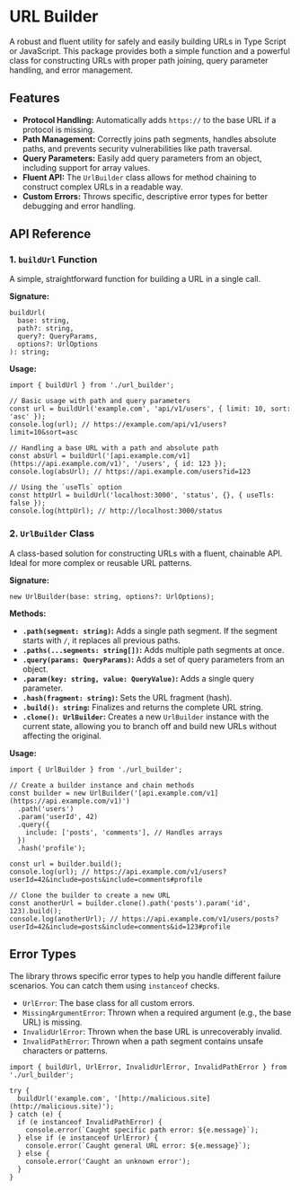 # URL Builder

A robust and fluent utility for safely and easily building URLs in Type Script or JavaScript. This package provides both a simple function and a powerful class for constructing URLs with proper path joining, query parameter handling, and error management.

## Features

- **Protocol Handling:** Automatically adds `https://` to the base URL if a protocol is missing.
- **Path Management:** Correctly joins path segments, handles absolute paths, and prevents security vulnerabilities like path traversal.
- **Query Parameters:** Easily add query parameters from an object, including support for array values.
- **Fluent API:** The `UrlBuilder` class allows for method chaining to construct complex URLs in a readable way.
- **Custom Errors:** Throws specific, descriptive error types for better debugging and error handling.

## API Reference

### 1. `buildUrl` Function

A simple, straightforward function for building a URL in a single call.

**Signature:**

```tsx
buildUrl(
  base: string,
  path?: string,
  query?: QueryParams,
  options?: UrlOptions
): string;
```

**Usage:**

```tsx
import { buildUrl } from './url_builder';

// Basic usage with path and query parameters
const url = buildUrl('example.com', 'api/v1/users', { limit: 10, sort: 'asc' });
console.log(url); // https://example.com/api/v1/users?limit=10&sort=asc

// Handling a base URL with a path and absolute path
const absUrl = buildUrl('[api.example.com/v1](https://api.example.com/v1)', '/users', { id: 123 });
console.log(absUrl); // https://api.example.com/users?id=123

// Using the `useTls` option
const httpUrl = buildUrl('localhost:3000', 'status', {}, { useTls: false });
console.log(httpUrl); // http://localhost:3000/status
```

### 2. `UrlBuilder` Class

A class-based solution for constructing URLs with a fluent, chainable API. Ideal for more complex or reusable URL patterns.

**Signature:**

```tsx
new UrlBuilder(base: string, options?: UrlOptions);
```

**Methods:**

- **`.path(segment: string)`:** Adds a single path segment. If the segment starts with `/`, it replaces all previous paths.
- **`.paths(...segments: string[])`:** Adds multiple path segments at once.
- **`.query(params: QueryParams)`:** Adds a set of query parameters from an object.
- **`.param(key: string, value: QueryValue)`:** Adds a single query parameter.
- **`.hash(fragment: string)`:** Sets the URL fragment (hash).
- **`.build(): string`:** Finalizes and returns the complete URL string.
- **`.clone(): UrlBuilder`:** Creates a new `UrlBuilder` instance with the current state, allowing you to branch off and build new URLs without affecting the original.

**Usage:**

```tsx
import { UrlBuilder } from './url_builder';

// Create a builder instance and chain methods
const builder = new UrlBuilder('[api.example.com/v1](https://api.example.com/v1)')
  .path('users')
  .param('userId', 42)
  .query({
    include: ['posts', 'comments'], // Handles arrays
  })
  .hash('profile');

const url = builder.build();
console.log(url); // https://api.example.com/v1/users?userId=42&include=posts&include=comments#profile

// Clone the builder to create a new URL
const anotherUrl = builder.clone().path('posts').param('id', 123).build();
console.log(anotherUrl); // https://api.example.com/v1/users/posts?userId=42&include=posts&include=comments&id=123#profile
```

## Error Types

The library throws specific error types to help you handle different failure scenarios. You can catch them using `instanceof` checks.

- `UrlError`: The base class for all custom errors.
- `MissingArgumentError`: Thrown when a required argument (e.g., the base URL) is missing.
- `InvalidUrlError`: Thrown when the base URL is unrecoverably invalid.
- `InvalidPathError`: Thrown when a path segment contains unsafe characters or patterns.

```tsx
import { buildUrl, UrlError, InvalidUrlError, InvalidPathError } from './url_builder';

try {
  buildUrl('example.com', '[http://malicious.site](http://malicious.site)');
} catch (e) {
  if (e instanceof InvalidPathError) {
    console.error(`Caught specific path error: ${e.message}`);
  } else if (e instanceof UrlError) {
    console.error(`Caught general URL error: ${e.message}`);
  } else {
    console.error('Caught an unknown error');
  }
}
```
